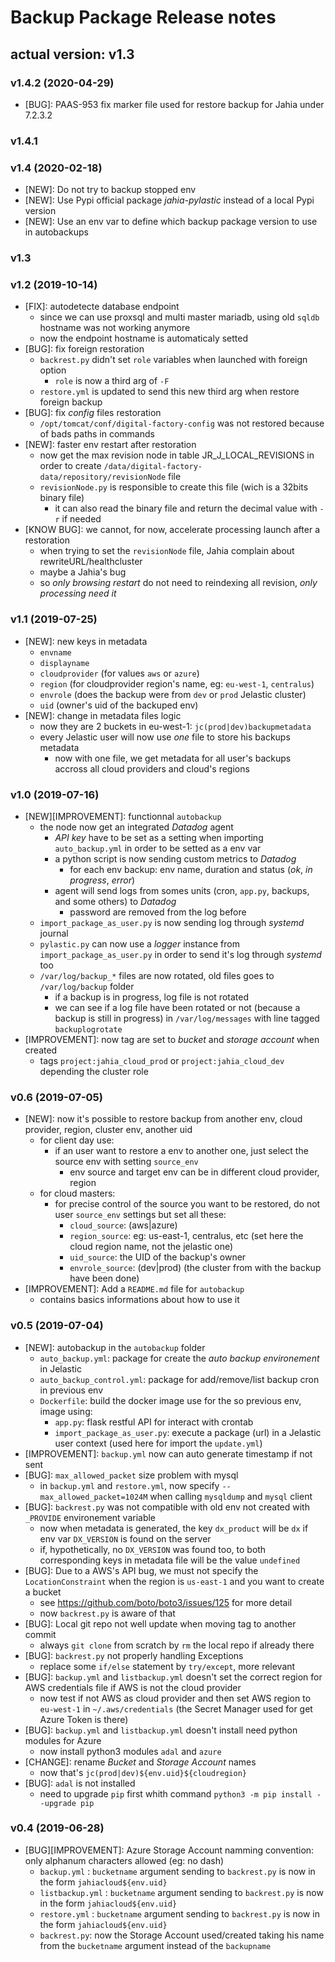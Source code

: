 # Backup Package Release notes

## actual version: v1.3

### v1.4.2 (2020-04-29)
* [BUG]: PAAS-953 fix marker file used for restore backup for Jahia under 7.2.3.2

### v1.4.1

### v1.4 (2020-02-18)
* [NEW]: Do not try to backup stopped env
* [NEW]: Use Pypi official package *jahia-pylastic* instead of a local Pypi version
* [NEW]: Use an env var to define which backup package version to use in autobackups

### v1.3

### v1.2 (2019-10-14)
* [FIX]: autodetecte database endpoint
    * since we can use proxsql and multi master mariadb, using old `sqldb` hostname was not working anymore
    * now the endpoint hostname is automaticaly setted
* [BUG]: fix foreign restoration
    * `backrest.py` didn't set `role` variables when launched with foreign option
        * `role` is now a third arg of `-F`
    * `restore.yml` is updated to send this new third arg when restore foreign backup
* [BUG]: fix _config_ files restoration
    * `/opt/tomcat/conf/digital-factory-config` was not restored because of bads paths in commands
* [NEW]: faster env restart after restoration
    * now get the max revision node in table JR_J_LOCAL_REVISIONS in order to create `/data/digital-factory-data/repository/revisionNode` file
    * `revisionNode.py` is responsible to create this file (wich is a 32bits binary file)
        * it can also read the binary file and return the decimal value with `-r` if needed
* [KNOW BUG]: we cannot, for now, accelerate processing launch after a restoration
    * when trying to set the `revisionNode` file, Jahia complain about rewriteURL/healthcluster
    * maybe a Jahia's bug
    * so *only browsing restart* do not need to reindexing all revision, *only processing need it*

### v1.1 (2019-07-25)
* [NEW]: new keys in metadata
    * `envname`
    * `displayname`
    * `cloudprovider` (for values `aws` or `azure`)
    * `region` (for cloudprovider region's name, eg: `eu-west-1`, `centralus`)
    * `envrole` (does the backup were from `dev` or `prod` Jelastic cluster)
    * `uid` (owner's uid of the backuped env)
* [NEW]: change in metadata files logic
    * now they are 2 buckets in eu-west-1: `jc(prod|dev)backupmetadata`
    * every Jelastic user will now use *one* file to store his backups metadata
        * now with one file, we get metadata for all user's backups accross all cloud providers and cloud's regions

### v1.0 (2019-07-16)
* [NEW][IMPROVEMENT]: functionnal `autobackup`
    * the node now get an integrated _Datadog_ agent
        * _API key_ have to be set as a setting when importing `auto_backup.yml` in order to be setted as a env var
        * a python script is now sending custom metrics to _Datadog_
            * for each env backup: env name, duration and status (_ok_, _in progress_, _error_)
        * agent will send logs from somes units (cron, `app.py`, backups, and some others) to _Datadog_
            * password are removed from the log before
    * `import_package_as_user.py` is now sending log through _systemd_ journal
    * `pylastic.py` can now use a _logger_ instance from `import_package_as_user.py` in order to send it's log through _systemd_ too
    * `/var/log/backup_*` files are now rotated, old files goes to `/var/log/backup` folder
        * if a backup is in progress, log file is not rotated
        * we can see if a log file have been rotated or not (because a backup is still in progress) in `/var/log/messages` with line tagged `backuplogrotate`
* [IMPROVEMENT]: now tag are set to _bucket_ and _storage account_ when created
    * tags `project:jahia_cloud_prod` or `project:jahia_cloud_dev` depending the cluster role

### v0.6 (2019-07-05)
* [NEW]: now it's possible to restore backup from another env, cloud provider, region, cluster env, another uid
    * for client day use:
        * if an user want to restore a env to another one, just select the source env with setting `source_env`
            * env source and target env can be in different cloud provider, region
    * for cloud masters:
        * for precise control of the source you want to be restored, do not user `source_env` settings but set all these:
            * `cloud_source`: (aws|azure)
            * `region_source`: eg: us-east-1, centralus, etc (set here the cloud region name, not the jelastic one)
            * `uid_source`: the UID of the backup's owner
            * `envrole_source`: (dev|prod) (the cluster from with the backup have been done)
* [IMPROVEMENT]: Add a `README.md` file for `autobackup`
    * contains basics informations about how to use it

### v0.5 (2019-07-04)
* [NEW]: autobackup in the `autobackup` folder
    * `auto_backup.yml`: package for create the _auto backup environement_ in Jelastic
    * `auto_backup_control.yml`: package for add/remove/list backup cron in previous env
    * `Dockerfile`: build the docker image use for the so previous env, image using:
        * `app.py`: flask restful API for interact with crontab
        * `import_package_as_user.py`: execute a package (url) in a Jelastic user context (used here for import the `update.yml`)
* [IMPROVEMENT]: `backup.yml` now can auto generate timestamp if not sent
* [BUG]: `max_allowed_packet` size problem with mysql
    * in `backup.yml` and `restore.yml`, now specify `--max_allowed_packet=1024M` when calling `mysqldump` and `mysql` client
* [BUG]: `backrest.py` was not compatible with old env not created with `_PROVIDE` environement variable
    * now when metadata is generated, the key `dx_product` will be `dx` if env var `DX_VERSION` is found on the server
    * if, hypothetically, no `DX_VERSION` was found too, to both corresponding keys in metadata file will be the value `undefined`
* [BUG]: Due to a AWS's API bug, we must not specify the `LocationConstraint` when the region is `us-east-1` and you want to create a bucket
    * see https://github.com/boto/boto3/issues/125 for more detail
    * now `backrest.py` is aware of that
* [BUG]: Local git repo not well update when moving tag to another commit
    * always `git clone` from scratch by `rm` the local repo if already there
* [BUG]: `backrest.py` not properly handling Exceptions
    * replace some `if/else` statement by `try/except`, more relevant
* [BUG]: `backup.yml` and `listbackup.yml` doesn't set the correct region for AWS credentials file if AWS is not the cloud provider
    * now test if not AWS as cloud provider and then set AWS region to `eu-west-1` in `~/.aws/credentials` (the Secret Manager used for get Azure Token is there)
* [BUG]: `backup.yml` and `listbackup.yml` doesn't install need python modules for Azure
    * now install python3 modules `adal` and `azure`
* [CHANGE]: rename _Bucket_ and _Storage Account_ names
    * now that's `jc(prod|dev)${env.uid}${cloudregion}`
* [BUG]: `adal` is not installed
    * need to upgrade `pip` first whith command `python3 -m pip install --upgrade pip`

### v0.4 (2019-06-28)
* [BUG][IMPROVEMENT]: Azure Storage Account namming convention: only alphanum characters allowed (eg: no dash)
    * `backup.yml` : `bucketname` argument sending to `backrest.py` is now in the form `jahiacloud${env.uid}`
    * `listbackup.yml` : `bucketname` argument sending to `backrest.py` is now in the form `jahiacloud${env.uid}`
    * `restore.yml` : `bucketname` argument sending to `backrest.py` is now in the form `jahiacloud${env.uid}`
    * `backrest.py`: now the Storage Account used/created taking his name from the `bucketname` argument instead of the `backupname`

